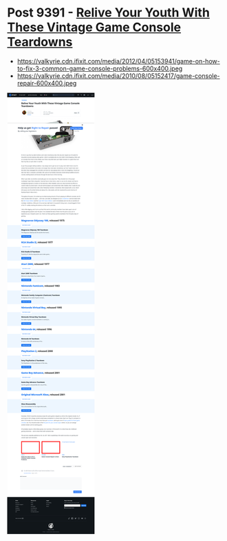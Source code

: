 # Post 9391 - [Relive Your Youth With These Vintage Game Console Teardowns](https://www.ifixit.com/News/9391/video-game-system-teardown)

- https://valkyrie.cdn.ifixit.com/media/2012/04/05153941/game-on-how-to-fix-3-common-game-console-problems-600x400.jpeg
- https://valkyrie.cdn.ifixit.com/media/2010/08/05152417/game-console-repair-600x400.jpeg

![screencap](screenshots/ac8fd54e-933f-4d9d-a9ee-4a0d64dcaecf.png)
